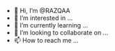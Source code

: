 - 👋 Hi, I’m @RAZQAA
- 👀 I’m interested in ...
- 🌱 I’m currently learning ...
- 💞️ I’m looking to collaborate on ...
- 📫 How to reach me ...

<!---
RAZQAA/RAZQAA is a ✨ special ✨ repository because its `README.md` (this file) appears on your GitHub profile.
You can click the Preview link to take a look at your changes.
--->
